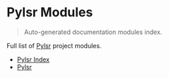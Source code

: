 # Pylsr Modules

> Auto-generated documentation modules index.

Full list of [Pylsr](README.md#pylsr-index) project modules.

- [Pylsr Index](README.md#pylsr-index)
- [Pylsr](pylsr/index.md#pylsr)
